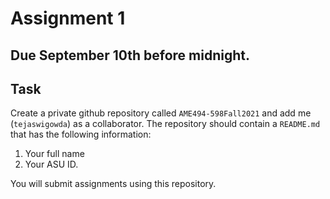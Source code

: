 # Assignment 1

## Due September 10th before midnight. 

## Task

Create a private github repository called `AME494-598Fall2021` and add me
(`tejaswigowda`) as
a collaborator. The repository should contain a `README.md` that has the
following information:

1. Your full name
2. Your ASU ID.

You will submit assignments using this repository. 

